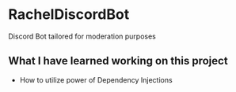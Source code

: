 # RachelDiscordBot
Discord Bot tailored for moderation purposes

## What I have learned working on this project
- How to utilize power of Dependency Injections
